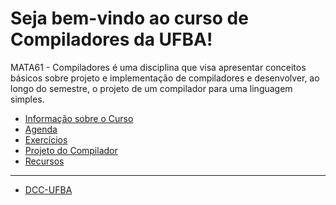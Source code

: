 <!--
# mata61-ufba-template

Base da disciplina de Compiladores usada para instanciar novos semestres letivos e turmas
-->

# Seja bem-vindo ao curso de Compiladores da UFBA!

MATA61 - Compiladores é uma disciplina que visa apresentar conceitos básicos sobre projeto e implementação de compiladores e desenvolver, ao longo do semestre, o projeto de um compilador para uma linguagem simples.

+ [Informação sobre o Curso](./courseinformation/README.md)
+ [Agenda](./schedule/README.md)
+ [Exercícios](./assignments/README.md)
+ [Projeto do Compilador](./compilerproject/README.md)
+ [Recursos](./resources/README.md)

-----

+ [DCC-UFBA](http://www.dcc.ufba.br)
